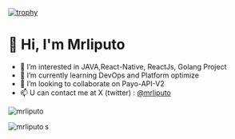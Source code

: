 [![trophy](https://github-profile-trophy.vercel.app/?username=mrliputo)](https://github.com/ryo-ma/github-profile-trophy)

# 👋 Hi, I'm Mrliputo
- 👀 I’m interested in JAVA,React-Native, ReactJs, Golang Project
- 🌱 I’m currently learning DevOps and Platform optimize
- 💞️ I’m looking to collaborate on Payo-API-V2
- 📫 U can contact me at X (twitter) : [@mrliputo](https://x.com/mrliputo)


 

 
 
<p><img src="https://github-readme-stats.vercel.app/api?username=mrliputo&show_icons=true&theme=nightowl&locale=en" alt="mrliputo" /></p>

<p><img align="left" src="https://github-readme-stats.vercel.app/api/top-langs?username=mrliputo&show_icons=true&locale=en&layout=compact&theme=nightowl" alt="mrliputo" /></p>

<!---
mrliputo/mrliputo is a ✨ special ✨ repository because its `README.md` (this file) appears on your GitHub profile.
You can click the Preview link to take a look at your changes.
--->
s
